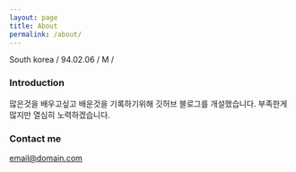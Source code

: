 ```yaml
---
layout: page
title: About
permalink: /about/
---
```


South korea / 94.02.06 / M / 

### Introduction

많은것을 배우고싶고 배운것을 기록하기위해 깃허브 블로그를 개설했습니다.
부족한게 많지만 열심히 노력하겠습니다.

### Contact me

[email@domain.com](mailto:kimdia2000@gmail.com)
